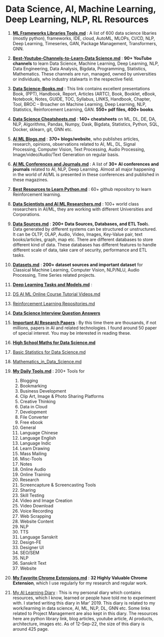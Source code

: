 # Data Science, AI, Machine Learning, Deep Learning, NLP, RL Resources

1. **[ML Frameworks Libraries Tools.md](https://github.com//dasarpai/DataScience/blob/main/ML_Frameworks_Libraries_Tools.md "ML_Frameworks_Libraries_Tools.md")** : A list of 600 data science libaries (mostly python), frameworks, IDE, cloud, AutoML, MLOPs, CI/CD, NLP, Deep Learning, Timeseries, GAN, Package Management, Transformers, GNN.

2. **[Best-Youtube-Channels-to-Learn-Data Science.md](https://github.com//dasarpai/DataScience/blob/main/Best-Youtube-Channels-to-Learn-Data_Science.md "Best-Youtube-Channels-to-Learn-Data_Science.md")** : **90+ YouTube channels** to learn Data Science, Machine Learning, Deep Learning, NLP, Data Engineering, Data Analysis, Bigdata, Programming, Statistics, Mathematics. These channels are run, managed, owned by universities or individuals,  who industry stalwarts in the respective field.

3. **[Data Science-Books.md](https://github.com//dasarpai/DataScience/blob/main/Data_Science-Books.md "Data_Science-Books.md")** : This link contains excellent presentations Book, (PPT), Handbook, Report, Articles (ARTC), Book, Booklet, eBook, Notebook, Notes, GUIDE, TOC, Syllabus, LINKS, Handbook, Chapter, Tool, BROC – Broacher on Machine Learning, Deep Learning, NLP, Statistics, Reinforcement Learning, GAN. **550+ pdf files, 400+ books**.

4. **[Data Science Cheatsheets.md](https://github.com//dasarpai/DataScience/blob/main/Data_Science_Cheatsheets.md "Data_Science_Cheatsheets.md")** : **140+ cheatsheets** on ML, DL, DE, DA, NLP, Algorithms, Pandas, Numpy, Dask, Bigdata, Statistics, Python, SQL, Docker, sklearn, git, GNN etc.

5. **[AI ML Blogs.md](https://github.com//dasarpai/DataScience/blob/main/AI_ML_Blogs.md "AI_ML_Blogs.md")** : **370+ blogs/website**, who publishes articles, research, opinions, observations related to AI, ML, DL, Signal Processing, Computer Vision, Text Processing, Audio Processing, Image/video/Audio/Text Generation on regular basis.

6. **[AI ML Conferences and Journals.md](https://github.com//dasarpai/DataScience/blob/main/AI_ML_Conferences_and_Journals.md "AI_ML_Conferences_and_Journals.md")** : A list of **30+ AI conferences and journals** related to AI, NLP, Deep Learning. Almost all major happening in the world of AI/ML is presented in these conferences and published in these magazines.

7. **[Best Resources to Learn Python.md](https://github.com//dasarpai/DataScience/blob/main/Best_Resources_to_Learn_Python.md "Best_Resources_to_Learn_Python.md")** : 60+ github repository to learn Reinforcement learning.

8. **[Data Scientists and AI ML Researchers.md](https://github.com//dasarpai/DataScience/blob/main/Data_Scientists_and_AI_ML_Researchers.md "Data_Scientists_and_AI_ML_Researchers.md")** : 100+ world class researchers in AI/ML, they are working with different Universities and Corporations.

9. **[Data Sources.md](https://github.com//dasarpai/DataScience/blob/main/Data_Sources.md "Data_Sources.md")** : **200+ Data Sources, Databases, and ETL Tool**s. Data generated by different systems can be structured or unstructured. It can be OLTP, OLAP, Audio, Video, Images, Key-Value pair, text books/articles, graph, map etc. There are different databases to store different kind of data. These databases has different features to handle different scale of data, take care of security, performance and ETL tasks.

10. **[Datasets.md](https://github.com//dasarpai/DataScience/blob/main/Datasets.md "Datasets.md")** :  **200+ dataset sources and important dataset** for Classical Machine Learning, Computer Vision, NLP/NLU, Audio Processing, Time Series related projects.

11. **[Deep Learning Tasks and Models.md](https://github.com//dasarpai/DataScience/blob/main/Deep_Learning_Tasks_and_Models.md "Deep_Learning_Tasks_and_Models.md")** : 

12. [DS AI ML Online Course Tutorial Videos.md](https://github.com//dasarpai/DataScience/blob/main/DS_AI_ML_Online_Course_Tutorial_Videos.md "DS_AI_ML_Online_Course_Tutorial_Videos.md")

13. [Reinforcement Learning Repositories.md](https://github.com//dasarpai/DataScience/blob/main/Reinforcement_Learning_Repositories.md "Reinforcement_Learning_Repositories.md")

14. **[Data Science Interview Question Answers](https://github.com//dasarpai/DataScience/blob/main/Data_Science_Interview_Question_Answers.md "Data_Science_Interview_Question_Answers.md")**

15. **[Important AI Research Papers](https://github.com//dasarpai/DataScience/blob/main/Important-AI-Research-Papers.md "Important-AI-Research-Papers.md")** : By this time there are thousands, if not millions, papers in AI and related technologies. I found around 50 paper of special interest. You may be interested in reading these.

16. **[High School Maths for Data Science.md](https://github.com//dasarpai/DataScience/blob/main/High_School_Maths_for_Data_Science.md "High_School_Maths_for_Data_Science.md")** 

17. [Basic Statistics for Data Science.md](https://github.com//dasarpai/DataScience/blob/main/Basic_Statistics_for_Data_Science.md "Basic_Statistics_for_Data_Science.md")

18. [Mathematics_in_Data_Science.md](https://github.com//dasarpai/DataScience/blob/main/Mathematics_in_Data_Science.md "Mathematics_in_Data_Science.md")

19. **[My Daily Tools.md](https://github.com//dasarpai/DataScience/blob/main/My_Daily_Tools.md "My_Daily_Tools.md")** : 200+ Tools for 
	1. Blogging
	2. Bookmarking
	3. Business Development
	4. Clip Art, Image & Photo Sharing Platforms
	5. Creative Thinking
	6. Data in Cloud
	7. Development
	8. File Converter
	9. Free ebook
	10. General
	11. Language Chinese
	12. Language English
	13. Language Indic
	14. Learn Drawing
	15. Mass Mailing
	16. Misc-Tools
	17. Notes
	18. Online Audio
	19. Online Training
	20. Research
	21. Screencapture & Screencasting Tools
	22. Sharing
	23. Skill Testing
	24. Video and Image Creation
	25. Video Download
	26. Voice Recording
	27. Web Scrapping
	28. Website Content
	29. NLP
	30. TTS
	31. Language Sanskrit
	32. Design-FE
	33. Designer UI
	34. SEO/SEM
	35. NLP
	36. Sanskrit Text
	37. Website

20. **[My Favorite Chrome Extensions.md](https://github.com//dasarpai/DataScience/blob/main/My_Favorite_Chrome_Extensions.md "My_Favorite_Chrome_Extensions.md")** : **32 Highly Valuable Chrome Extension**, which I use regularly for my research and regular work.

21. [My AI Learning Diary](https://docs.google.com/document/d/e/2PACX-1vRlUTy_I-D8KB9wjeszTmI9vKA2RXmPpRooPYmOoOpaeSgjqzLFxhucXXPyeF9PY2y3woIxioEtk2b5/pub) : 
     This is my personal diary which contains resources, which I know, learned or people have told me to experiment with. I started writing this diary in Mar’ 2019. This diary is related to my work/learning in data science, AI, ML, NLP, DL, GNN etc. Some links related to Project Management are also kept in this diary. The resources here are python library link, blog articles, youtube article, AI products, architecture, images etc. As of 12-Sep-22, the size of this diary is around 425 page.
